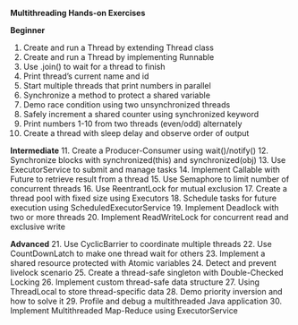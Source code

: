 **Multithreading Hands-on Exercises**

**Beginner**
1.	Create and run a Thread by extending Thread class
2.	Create and run a Thread by implementing Runnable
3.	Use .join() to wait for a thread to finish
4.	Print thread’s current name and id
5.	Start multiple threads that print numbers in parallel
6.	Synchronize a method to protect a shared variable
7.	Demo race condition using two unsynchronized threads
8.	Safely increment a shared counter using synchronized keyword
9.	Print numbers 1-10 from two threads (even/odd) alternately
10.	Create a thread with sleep delay and observe order of output

**Intermediate**
11.	Create a Producer-Consumer using wait()/notify()
12.	Synchronize blocks with synchronized(this) and synchronized(obj)
13.	Use ExecutorService to submit and manage tasks
14.	Implement Callable with Future to retrieve result from a thread
15.	Use Semaphore to limit number of concurrent threads
16.	Use ReentrantLock for mutual exclusion
17.	Create a thread pool with fixed size using Executors
18.	Schedule tasks for future execution using ScheduledExecutorService
19.	Implement Deadlock with two or more threads
20.	Implement ReadWriteLock for concurrent read and exclusive write

**Advanced**
21.	Use CyclicBarrier to coordinate multiple threads
22.	Use CountDownLatch to make one thread wait for others
23.	Implement a shared resource protected with Atomic variables
24.	Detect and prevent livelock scenario
25.	Create a thread-safe singleton with Double-Checked Locking
26.	Implement custom thread-safe data structure
27.	Using ThreadLocal to store thread-specific data
28.	Demo priority inversion and how to solve it
29.	Profile and debug a multithreaded Java application
30.	Implement Multithreaded Map-Reduce using ExecutorService